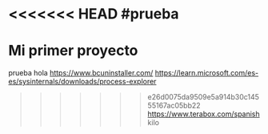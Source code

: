 <<<<<<< HEAD
#prueba
=======
# Mi primer proyecto
prueba
hola
https://www.bcuninstaller.com/
https://learn.microsoft.com/es-es/sysinternals/downloads/process-explorer
>>>>>>> e26d0075da9509e5a914b30c14555167ac05bb22
https://www.terabox.com/spanish
kilo
